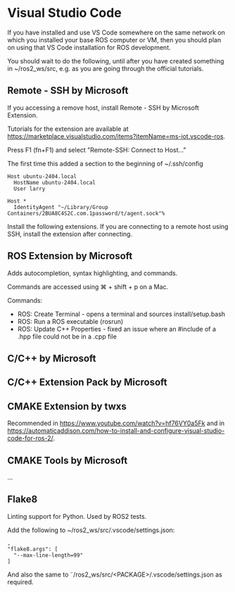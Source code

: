 # Visual Studio Code

If you have installed and use VS Code somewhere on the same network on which you installed your base ROS computer or VM, then you should plan on using that VS Code installation for ROS development.

You should wait to do the following, until after you have created something in ~/ros2_ws/src, e.g. as you are going through the official tutorials.

## Remote - SSH by Microsoft

If you accessing a remove host, install Remote - SSH by Microsoft Extension.

Tutorials for the extension are available at <https://marketplace.visualstudio.com/items?itemName=ms-iot.vscode-ros>.

Press F1 (fn+F1) and select "Remote-SSH: Connect to Host..."

The first time this added a section to the beginning of ~/.ssh/config

    Host ubuntu-2404.local
      HostName ubuntu-2404.local
      User larry

    Host *
      IdentityAgent "~/Library/Group Containers/2BUA8C4S2C.com.1password/t/agent.sock"%

Install the following extensions. If you are connecting to a remote host using SSH, install the extension after connecting.

## ROS Extension by Microsoft

Adds autocompletion, syntax highlighting, and commands.

Commands are accessed using ⌘ + shift + p on a Mac.

Commands:

* ROS: Create Terminal - opens a terminal and sources install/setup.bash
* ROS: Run a ROS executable (rosrun)
* ROS: Update C++ Properties - fixed an issue where an #include of a .hpp file could not be in a .cpp file

## C/C++ by Microsoft

## C/C++ Extension Pack by Microsoft

## CMAKE Extension by twxs

Recommended in <https://www.youtube.com/watch?v=hf76VY0a5Fk> and in <https://automaticaddison.com/how-to-install-and-configure-visual-studio-code-for-ros-2/>.

## CMAKE Tools by Microsoft

...

## Flake8

Linting support for Python. Used by ROS2 tests.

Add the following to ~/ros2_ws/src/.vscode/settings.json:

    ,
    "flake8.args": [
      "--max-line-length=99"
    ]

And also the same to ˜/ros2_ws/src/\<PACKAGE\>/.vscode/settings.json as required.
